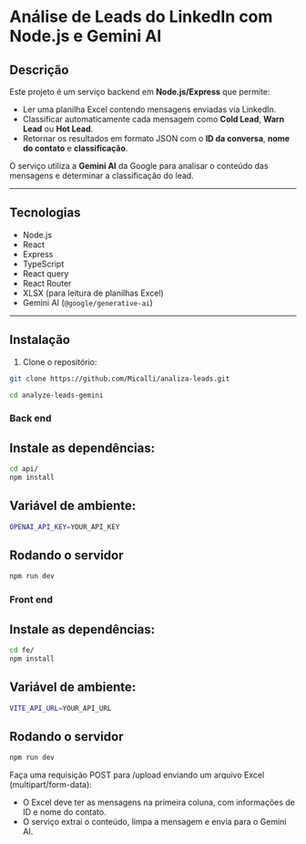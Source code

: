 # Análise de Leads do LinkedIn com Node.js e Gemini AI

## Descrição

Este projeto é um serviço backend em **Node.js/Express** que permite:

- Ler uma planilha Excel contendo mensagens enviadas via LinkedIn.
- Classificar automaticamente cada mensagem como **Cold Lead**, **Warn Lead** ou **Hot Lead**.
- Retornar os resultados em formato JSON com o **ID da conversa**, **nome do contato** e **classificação**.

O serviço utiliza a **Gemini AI** da Google para analisar o conteúdo das mensagens e determinar a classificação do lead.

---

## Tecnologias

- Node.js
- React
- Express
- TypeScript
- React query
- React Router
- XLSX (para leitura de planilhas Excel)
- Gemini AI (`@google/generative-ai`)

---

## Instalação

1. Clone o repositório:

```bash
git clone https://github.com/Micalli/analiza-leads.git

cd analyze-leads-gemini
```
### Back end

## Instale as dependências:

```bash
cd api/
npm install
```

## Variável de ambiente:
```bash
OPENAI_API_KEY=YOUR_API_KEY
```
## Rodando o servidor

```bash
npm run dev
```
### Front end

## Instale as dependências:

```bash
cd fe/
npm install
```

## Variável de ambiente:
```bash
VITE_API_URL=YOUR_API_URL
```
## Rodando o servidor

```bash
npm run dev
```

Faça uma requisição POST para /upload enviando um arquivo Excel (multipart/form-data):
- O Excel deve ter as mensagens na primeira coluna, com informações de ID e nome do contato.
- O serviço extrai o conteúdo, limpa a mensagem e envia para o Gemini AI.

